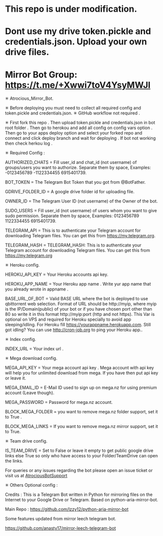 # This repo is under modification. 

# Dont use my drive token.pickle and credentials.json. Upload your own drive files. 

# Mirror Bot Group:  https://t.me/+Xwwi7toV4YsyMWJl

✳ Atrocious_Mirror_Bot.

✳ Before deploying you must need to collect all required config and token.pickle and credentials.json. 
✳ GitHub workflow not required .

✳ First fork this repo . Then upload token.pickle and credentials.json in bot root folder . Then go to herokou and add all config on config vars option . Then go to your apps deploy option and select your forked repo and connect and click deploy branch and wait for deploying . 
If bot not working then check herkou log .


✳ Required Config :

AUTHORIZED_CHATS = Fill user_id and chat_id (not username) of groups/users you want to authorize. Separate them by space, Examples: -0123456789 -1122334455 6915401739.

BOT_TOKEN = The Telegram Bot Token that you got from @BotFather.

GDRIVE_FOLDER_ID = A google drive folder id for uploading file.

OWNER_ID = The Telegram User ID (not username) of the Owner of the bot.

SUDO_USERS = Fill user_id (not username) of users whom you want to give sudo permission. Separate them by space, Examples: 0123456789 1122334455 6915401739.

TELEGRAM_API = This is to authenticate your Telegram account for downloading Telegram files. You can get this from https://my.telegram.org.

TELEGRAM_HASH = TELEGRAM_HASH: This is to authenticate your Telegram account for downloading Telegram files. You can get this from https://my.telegram.org


✳ Heroku config. 

HEROKU_API_KEY = Your Heroku accounts api key.

HEROKU_APP_NAME = Your Heroku app name . Write yur app name that you already wrote in appname .

BASE_URL_OF_BOT = Valid BASE URL where the bot is deployed to use qbittorrent web selection. Format of URL should be http://myip, where myip is the IP/Domain(public) of your bot or if you have chosen port other than 80 so write it in this format http://myip:port (http and not https). This Var is optional on VPS and required for Heroku specially to avoid app sleeping/idling. For Heroku fill https://yourappname.herokuapp.com. Still got idling? You can use http://cron-job.org to ping your Heroku app..


✳ Index config. 

INDEX_URL = Your index url .


✳ Mega download config.

MEGA_API_KEY = Your mega account api key . Mega account with api key will help you for unlimited download from mega. If you have then put api key or leave it.

MEGA_EMAIL_ID = E-Mail ID used to sign up on mega.nz for using premium account (Leave though).

MEGA_PASSWORD = Password for mega.nz account. 

BLOCK_MEGA_FOLDER = you want to remove mega.nz folder support, set it to True .

BLOCK_MEGA_LINKS = If you want to remove mega.nz mirror support, set it to True.

✳ Team drive config. 

IS_TEAM_DRIVE = Set to False or leave it empty to get public google drive links else True so only who have access to your Folder/TeamDrive can open the links. 

For queries or any issues regarding the bot please open an issue ticket or visit us at [AtrociousBotSupport](https://t.me/AtrociousBotSupport)

✳ Others Optional config : 

Credits : This is a Telegram Bot written in Python for mirroring files on the Internet to your Google Drive or Telegram. Based on python-aria-mirror-bot.

Main Repo : https://github.com/lzzy12/python-aria-mirror-bot

Some features updated from  mirror leech telegram bot.

https://github.com/anasty17/mirror-leech-telegram-bot
